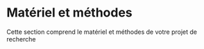 # Matériel et méthodes

Cette section comprend le matériel et méthodes de votre projet de recherche
